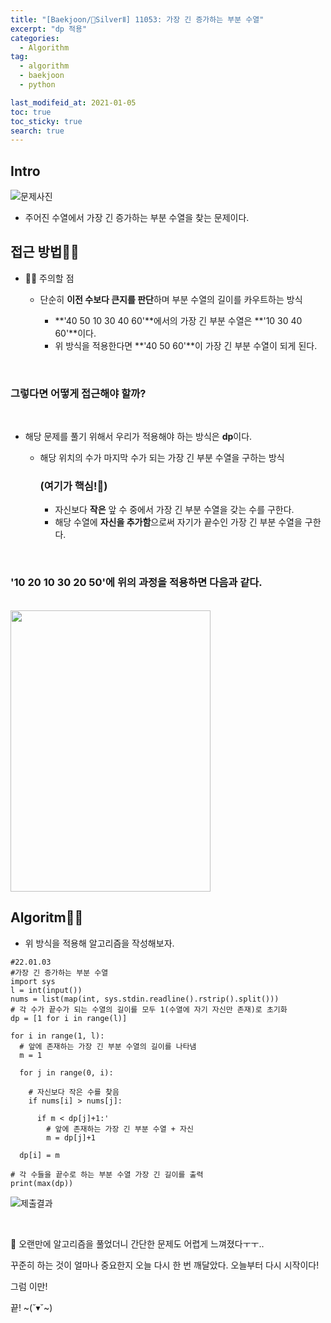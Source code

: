 ```yaml
---
title: "[Baekjoon/🥈SilverⅡ] 11053: 가장 긴 증가하는 부분 수열"
excerpt: "dp 적용"
categories:
  - Algorithm
tag:
  - algorithm
  - baekjoon
  - python

last_modifeid_at: 2021-01-05
toc: true
toc_sticky: true
search: true
---
```

## Intro
![문제사진](https://ifh.cc/g/iW1dKx.png)


* 주어진 수열에서 가장 긴 증가하는 부분 수열을 찾는 문제이다.
 

## 접근 방법🙋‍♀️

* 🙋‍♀️ 주의할 점

  * 단순히 **이전 수보다 큰지를 판단**하며 부분 수열의 길이를 카우트하는 방식
    
    * **'40 50 10 30 40 60'**에서의 가장 긴 부분 수열은 **'10 30 40 60'**이다.
    * 위 방식을 적용한다면 **'40 50 60'**이 가장 긴 부분 수열이 되게 된다.

<br>

### 그렇다면 어떻게 접근해야 할까?

<br>

* 해당 문제를 풀기 위해서 우리가 적용해야 하는 방식은 **dp**이다.

  * 해당 위치의 수가 마지막 수가 되는 가장 긴 부분 수열을 구하는 방식
    ### (여기가 핵심!👏)
    * 자신보다 **작은** 앞 수 중에서 가장 긴 부분 수열을 갖는 수를 구한다.
    * 해당 수열에 **자신을 추가함**으로써 자기가 끝수인 가장 긴 부분 수열을 구한다.

<br>

### '10 20 10 30 20 50'에 위의 과정을 적용하면 다음과 같다.

<br>

<img src= "https://ifh.cc/g/2hFJib.jpg" width= 320 height = 450>

## Algoritm👩‍💻

* 위 방식을 적용해 알고리즘을 작성해보자.

```
#22.01.03
#가장 긴 증가하는 부분 수열
import sys
l = int(input())
nums = list(map(int, sys.stdin.readline().rstrip().split()))
# 각 수가 끝수가 되는 수열의 길이를 모두 1(수열에 자기 자신만 존재)로 초기화
dp = [1 for i in range(l)]

for i in range(1, l):
  # 앞에 존재하는 가장 긴 부분 수열의 길이를 나타냄
  m = 1

  for j in range(0, i):

    # 자신보다 작은 수를 찾음
    if nums[i] > nums[j]:

      if m < dp[j]+1:'
        # 앞에 존재하는 가장 긴 부분 수열 + 자신
        m = dp[j]+1

  dp[i] = m

# 각 수들을 끝수로 하는 부분 수열 가장 긴 길이를 출력
print(max(dp))
```

  ![제출결과](https://ifh.cc/g/IH2ZUl.png)


<br>

👩 오랜만에 알고리즘을 풀었더니 간단한 문제도 어렵게 느껴졌다ㅜㅜ..

꾸준히 하는 것이 얼마나 중요한지 오늘 다시 한 번 깨달았다.
오늘부터 다시 시작이다!

그럼 이만!

끝! ~(˘▾˘~)